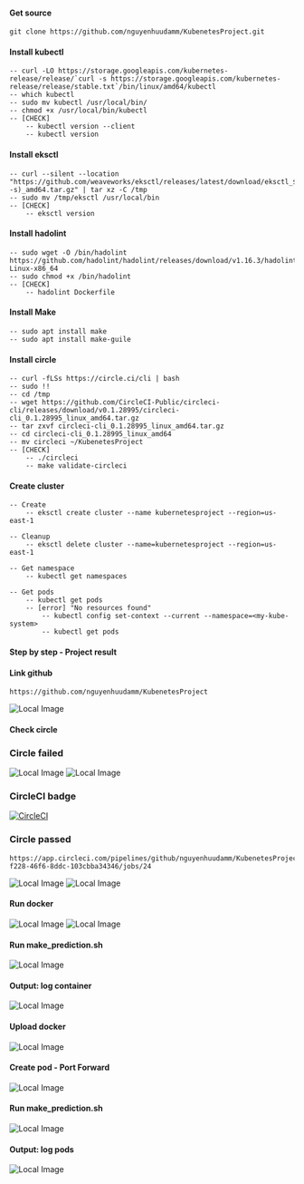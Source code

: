 #### Get source
    git clone https://github.com/nguyenhuudamm/KubenetesProject.git

#### Install kubectl
    -- curl -LO https://storage.googleapis.com/kubernetes-release/release/`curl -s https://storage.googleapis.com/kubernetes-release/release/stable.txt`/bin/linux/amd64/kubectl
    -- which kubectl
    -- sudo mv kubectl /usr/local/bin/
    -- chmod +x /usr/local/bin/kubectl
    -- [CHECK]
        -- kubectl version --client
        -- kubectl version

#### Install eksctl
    -- curl --silent --location "https://github.com/weaveworks/eksctl/releases/latest/download/eksctl_$(uname -s)_amd64.tar.gz" | tar xz -C /tmp
    -- sudo mv /tmp/eksctl /usr/local/bin
    -- [CHECK]
        -- eksctl version

#### Install hadolint
    -- sudo wget -O /bin/hadolint https://github.com/hadolint/hadolint/releases/download/v1.16.3/hadolint-Linux-x86_64
    -- sudo chmod +x /bin/hadolint
    -- [CHECK]
        -- hadolint Dockerfile

#### Install Make
    -- sudo apt install make
    -- sudo apt install make-guile

#### Install circle
    -- curl -fLSs https://circle.ci/cli | bash
    -- sudo !!
    -- cd /tmp
    -- wget https://github.com/CircleCI-Public/circleci-cli/releases/download/v0.1.28995/circleci-cli_0.1.28995_linux_amd64.tar.gz
    -- tar zxvf circleci-cli_0.1.28995_linux_amd64.tar.gz
    -- cd circleci-cli_0.1.28995_linux_amd64
    -- mv circleci ~/KubenetesProject
    -- [CHECK]
        -- ./circleci
        -- make validate-circleci

#### Create cluster
    -- Create
        -- eksctl create cluster --name kubernetesproject --region=us-east-1

    -- Cleanup
        -- eksctl delete cluster --name=kubernetesproject --region=us-east-1

    -- Get namespace
        -- kubectl get namespaces

    -- Get pods
        -- kubectl get pods
        -- [error] "No resources found"
            -- kubectl config set-context --current --namespace=<my-kube-system>
            -- kubectl get pods

#### Step by step - Project result

#### Link github
    https://github.com/nguyenhuudamm/KubenetesProject

![Local Image](images/github.PNG)

#### Check circle
### Circle failed
![Local Image](images/makeline_docker_fail.PNG)
![Local Image](images/makeline_app_fail.PNG)

### CircleCI badge
[![CircleCI](https://dl.circleci.com/status-badge/img/gh/nguyenhuudamm/KubenetesProject/tree/main.svg?style=svg)](https://dl.circleci.com/status-badge/redirect/gh/nguyenhuudamm/KubenetesProject/tree/main)


### Circle passed
    https://app.circleci.com/pipelines/github/nguyenhuudamm/KubenetesProject/22/workflows/3e081327-f228-46f6-8ddc-103cbba34346/jobs/24

![Local Image](images/circle_install.PNG)
![Local Image](images/circle_pass.PNG)

#### Run docker
![Local Image](images/run_docker_01.PNG)
![Local Image](images/run_docker_02.PNG)

#### Run make_prediction.sh 
![Local Image](images/docker_log_01.PNG)

#### Output: log container
![Local Image](images/docker_log_02.PNG)

#### Upload docker
![Local Image](images/upload_docker.PNG)

#### Create pod - Port Forward
![Local Image](images/run_kubernetes_01.PNG)

#### Run make_prediction.sh 
![Local Image](images/run_kubernetes_02.PNG)

#### Output: log pods
![Local Image](images/run_kubernetes_03.PNG)







